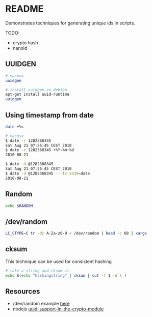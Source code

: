 # README

Demonstrates techniques for generating unique ids in scripts.  

TODO:

* crypto hash
* nanoid

## UUIDGEN

```sh
# macosx
uuidgen
```

```sh
# install uuidgen on debian
apt-get install uuid-runtime
uuidgen
```

## Using timestamp from date

```sh
date +%s

# macosx
$ date -r 1282368345
Sat Aug 21 07:25:45 CEST 2010
$ date -r 1282368345 +%Y-%m-%d
2010-08-21

$ date -d @1282368345
Sat Aug 21 07:25:45 CEST 2010
$ date -d @1282368345 --rfc-3339=date
2010-08-21
```

## Random

```sh
echo $RANDOM
```

## /dev/random

```sh
LC_CTYPE=C tr -dc A-Za-z0-9 < /dev/random | head -c 60 | xargs
```

## cksum

This technique can be used for consistent hashing  

```sh
# take a string and cksum it.
echo $(echo "hashingstring" | cksum | cut -f 1 -d \ )
```

## Resources

* /dev/random example [here](https://gist.github.com/5c0tt/b9f452a9076daca4fa35)  
* nodejs [uuid-support-in-the-crypto-module](https://nodejs.org/en/blog/release/v14.17.0/#uuid-support-in-the-crypto-module)  
